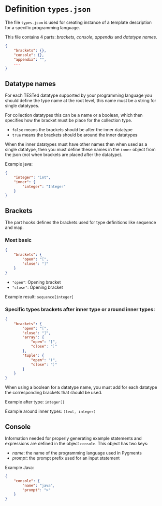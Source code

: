 # Definition `types.json`

The file `types.json` is used for creating instance of a template description for a specific programming language.

This file contains 4 parts: _brackets_, _console_, _appendix_ and _datatype names_.

```json
{
    "brackets": {},
    "console": {},
    "appendix": "",
    ...
}
```

## Datatype names

For each TESTed datatype supported by your programming language you should define the type name at the root level, this
name must be a string for single datatypes.

For collection datatypes this can be a name or a boolean, which then specifies how the bracket must be place for the
collection type.

- `false` means the brackets should be after the inner datatype
- `true` means the brackets should be around the inner datatypes

When the inner datatypes must have other names then when used as a single datatype, then you must define these names in
the `inner` object from the json
(not when brackets are placed after the datatype).

Example java:

```json
{
    "integer": "int",
    "inner": {
        "integer": "Integer"
    }
}
```

## Brackets

The part hooks defines the brackets used for type definitions like sequence and map.

### Most basic

```json
{
    "brackets": {
        "open": "[",
        "close": "]"
    }
}
```

- `"open"`: Opening bracket
- `"close"`: Opening bracket

Example result:
`sequence[integer]`

### Specific types brackets after inner type or around inner types:

```json
{
    "brackets": {
        "open": "[",
        "close": "]",
        "array": {
            "open": "[",
            "close": "]"
        },
        "tuple": {
            "open": "(",
            "close": ")"
        }
    }
}
```

When using a boolean for a datatype name, you must add for each datatype the corresponding brackets that should be used.

Example after type:
`integer[]`

Example around inner types:
`(text, integer)`

## Console

Information needed for properly generating example statements and expressions are defined in the object `console`. This
object has two keys:

- _name_: the name of the programming language used in Pygments
- _prompt_: the prompt prefix used for an input statement

Example Java:

```json
{
    "console": {
        "name": "java",
        "prompt": ">"
    }
}
```
